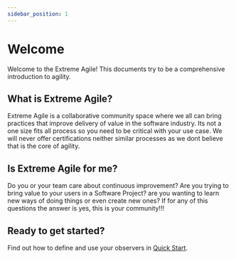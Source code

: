 ```yaml
---
sidebar_position: 1
---
```


# Welcome

Welcome to the Extreme Agile! This documents try to be a comprehensive introduction to agility.

## What is Extreme Agile?

Extreme Agile is a collaborative community space where we all can bring practices that improve delivery of value in the software industry. Its not a one size fits all process so you need to be critical with your use case. We will never offer certifications neither similar processes as we dont believe that is the core of agility.

## Is Extreme Agile for me?

Do you or your team care about continuous improvement? Are you trying to bring value to your users in a Software Project? are you wanting to learn new ways of doing things or even create new ones?
If for any of this questions the answer is yes, this is your community!!!

## Ready to get started?

Find out how to define and use your observers in [Quick Start](/docs/quick-start).